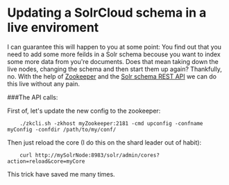 Updating a SolrCloud schema in a live enviroment
===
I can guarantee this will happen to you at some point: You find out that you need to add some more feilds in a Solr schema becouse you want to index some more data from you're documents. Does that mean taking down the live nodes, changing the schema and then start them up again? Thankfully, no. With the help of [Zookeeper](https://zookeeper.apache.org/) and the [Solr schema REST API](https://cwiki.apache.org/confluence/display/solr/Schema+API) we can do this live without any pain. 

###The API calls:

First of, let's update the new config to the zookeeper: 

		./zkcli.sh -zkhost myZookeeper:2181 -cmd upconfig -confname myConfig -confdir /path/to/my/conf/
		
Then just reload the core (I do this on the shard leader out of habit): 

		curl http://mySolrNode:8983/solr/admin/cores?action=reload&core=myCore
		
This trick have saved me many times. 